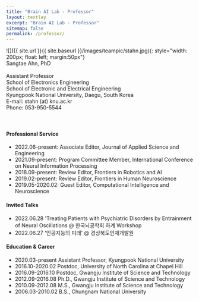 ```yaml
---
title: "Brain AI Lab - Professor"
layout: textlay
excerpt: "Brain AI Lab - Professor"
sitemap: false
permalink: /professor/
---
```


![]({{ site.url }}{{ site.baseurl }}/images/teampic/stahn.jpg){: style="width: 200px; float: left; margin:50px"}
<br/>
Sangtae Ahn, PhD <br/><br/>
Assistant Professor <br/>
School of Electronics Engineering<br/>
School of Electronic and Electrical Engineering<br/>
Kyungpook National University, Daegu, South Korea<br/>
E-mail: stahn (at) knu.ac.kr<br/>
Phone: 053-950-5544<br/><br/>
<br/>

#### Professional Service
- 2022.06-present: Associate Editor, Journal of Applied Science and Engineering
- 2021.09-present: Program Committee Member, International Conference on Neural Information Processing
- 2018.09-present: Review Editor, Frontiers in Robotics and AI
- 2019.02-present: Review Editor, Frontiers in Human Neuroscience
- 2019.05-2020.02: Guest Editor, Computational Intelligence and Neuroscience

#### Invited Talks
- 2022.06.28 'Treating Patients with Psychiatric Disorders by Entrainment of Neural Oscillations @ 한국뇌공학회 하계 Workshop
- 2022.06.27 '인공지능의 미래' @ 경상북도인재개발원 

#### Education & Career
- 2020.03-present Assistant Professor, Kyungpook National University
- 2016.10-2020.02 Postdoc, University of North Carolina at Chapel Hill
- 2016.09-2016.10 Postdoc, Gwangju Institute of Science and Technology
- 2012.09-2016.08 Ph.D., Gwangju Institute of Science and Technology
- 2010.09-2012.08 M.S., Gwangju Institute of Science and Technology
- 2006.03-2010.02 B.S., Chungnam National University




   
